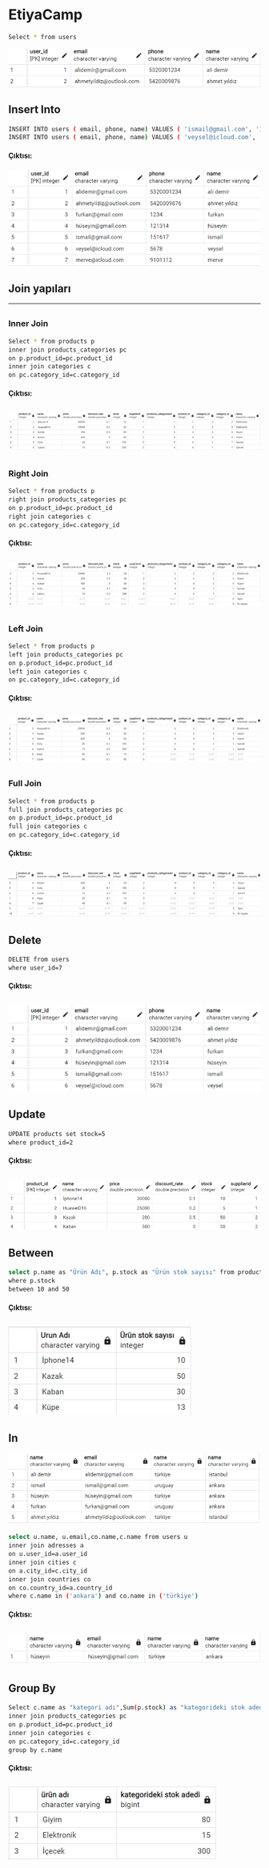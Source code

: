 # EtiyaCamp

```sh
Select * from users
```
![](image/users.png)

## Insert Into
```sh
INSERT INTO users ( email, phone, name) VALUES ( 'ismail@gmail.com', '151617', 'ismail');
INSERT INTO users ( email, phone, name) VALUES ( 'veysel@icloud.com', '5678', 'veysel');
```
#### Çıktısı:
![](image/insertusers.png)

## Join yapıları
---
##
### Inner Join
```sh
Select * from products p
inner join products_categories pc
on p.product_id=pc.product_id
inner join categories c
on pc.category_id=c.category_id
```
#### Çıktısı:
![](image/innerjoin.png)
---
##
### Right Join
```sh
Select * from products p
right join products_categories pc
on p.product_id=pc.product_id
right join categories c
on pc.category_id=c.category_id
```
#### Çıktısı:
![](image/rightjoin.png)
---
##
### Left Join
```sh
Select * from products p
left join products_categories pc
on p.product_id=pc.product_id
left join categories c
on pc.category_id=c.category_id
```
#### Çıktısı:
![](image/leftjoin.png)
---
##
### Full Join
```sh
Select * from products p
full join products_categories pc
on p.product_id=pc.product_id
full join categories c
on pc.category_id=c.category_id
```
#### Çıktısı:
![](image/fulljoin.png)
---
##
##
## Delete
```sh
DELETE from users
where user_id=7
```
#### Çıktısı:
![](image/deleteuser.png)
---
##
##
## Update
```sh
UPDATE products set stock=5
where product_id=2
```
#### Çıktısı:
![](image/updateproducts.png)
---
##
##
## Between
```sh
select p.name as "Ürün Adı", p.stock as "Ürün stok sayısı" from products p 
where p.stock
between 10 and 50
```
#### Çıktısı:
![](image/between.png)
---
##
##
## In
![](image/beforein.png)
```sh
select u.name, u.email,co.name,c.name from users u
inner join adresses a 
on u.user_id=a.user_id
inner join cities c
on a.city_id=c.city_id
inner join countries co 
on co.country_id=a.country_id
where c.name in ('ankara') and co.name in ('türkiye')
```
#### Çıktısı:
![](image/in.png)
---
##
##
## Group By
```sh
Select c.name as "kategori adı",Sum(p.stock) as "kategorideki stok adedi" from products p
inner join products_categories pc
on p.product_id=pc.product_id
inner join categories c
on pc.category_id=c.category_id
group by c.name 
```
#### Çıktısı:
![](image/groupby.png)
---
##
##


